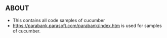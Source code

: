 ## ABOUT

  - This contains all code samples of cucumber
  - https://parabank.parasoft.com/parabank/index.htm is used for samples of cucumber.
  
